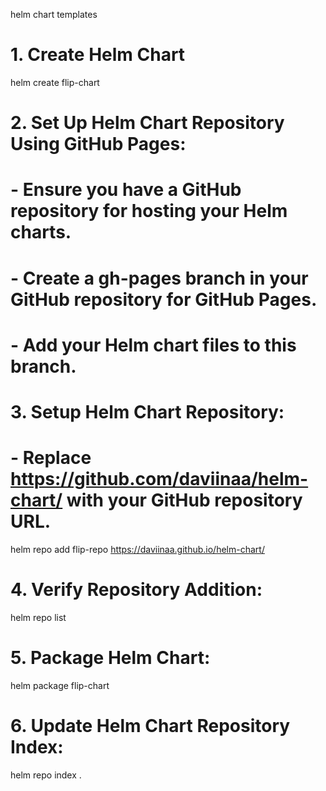 helm chart templates
# 1. Create Helm Chart
helm create flip-chart

# 2. Set Up Helm Chart Repository Using GitHub Pages:
# - Ensure you have a GitHub repository for hosting your Helm charts.
# - Create a gh-pages branch in your GitHub repository for GitHub Pages.
# - Add your Helm chart files to this branch.

# 3. Setup Helm Chart Repository:
# - Replace https://github.com/daviinaa/helm-chart/ with your GitHub repository URL.
helm repo add flip-repo https://daviinaa.github.io/helm-chart/

# 4. Verify Repository Addition:
helm repo list

# 5. Package Helm Chart:
helm package flip-chart

# 6. Update Helm Chart Repository Index:
helm repo index .
